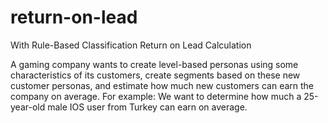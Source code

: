 # return-on-lead
With Rule-Based Classification Return on Lead Calculation

A gaming company wants to create level-based personas using some characteristics of its customers, create segments based on these new customer personas,
and estimate how much new customers can earn the company on average. 
For example: We want to determine how much a 25-year-old male IOS user from Turkey can earn on average.
